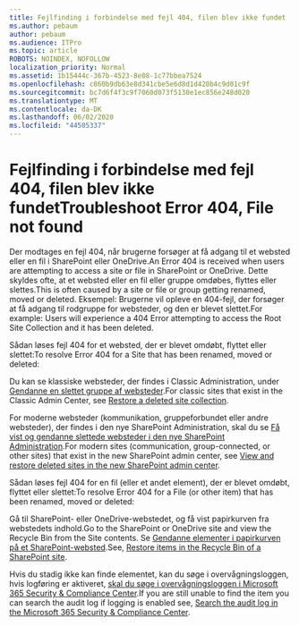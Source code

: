 ```yaml
---
title: Fejlfinding i forbindelse med fejl 404, filen blev ikke fundet
ms.author: pebaum
author: pebaum
ms.audience: ITPro
ms.topic: article
ROBOTS: NOINDEX, NOFOLLOW
localization_priority: Normal
ms.assetid: 1b15444c-367b-4523-8e08-1c77bbea7524
ms.openlocfilehash: c860b9db63e8d341cbe5e6d8d1d420b4c9d01c9f
ms.sourcegitcommit: bc7d6f4f3c9f7060d073f5130e1ec856e248d020
ms.translationtype: MT
ms.contentlocale: da-DK
ms.lasthandoff: 06/02/2020
ms.locfileid: "44505337"
---
```

# <a name="troubleshoot-error-404-file-not-found"></a><span data-ttu-id="4b64d-102">Fejlfinding i forbindelse med fejl 404, filen blev ikke fundet</span><span class="sxs-lookup"><span data-stu-id="4b64d-102">Troubleshoot Error 404, File not found</span></span>

<span data-ttu-id="4b64d-103">Der modtages en fejl 404, når brugerne forsøger at få adgang til et websted eller en fil i SharePoint eller OneDrive.</span><span class="sxs-lookup"><span data-stu-id="4b64d-103">An Error 404 is received when users are attempting to access a site or file in SharePoint or OneDrive.</span></span> <span data-ttu-id="4b64d-104">Dette skyldes ofte, at et websted eller en fil eller gruppe omdøbes, flyttes eller slettes.</span><span class="sxs-lookup"><span data-stu-id="4b64d-104">This is often caused by a site or file or group getting renamed, moved or deleted.</span></span> <span data-ttu-id="4b64d-105">Eksempel: Brugerne vil opleve en 404-fejl, der forsøger at få adgang til rodgruppe for websteder, og den er blevet slettet.</span><span class="sxs-lookup"><span data-stu-id="4b64d-105">For example: Users will experience a 404 Error attempting to access the Root Site Collection and it has been deleted.</span></span>

<span data-ttu-id="4b64d-106">Sådan løses fejl 404 for et websted, der er blevet omdøbt, flyttet eller slettet:</span><span class="sxs-lookup"><span data-stu-id="4b64d-106">To resolve Error 404 for a Site that has been renamed, moved or deleted:</span></span>

<span data-ttu-id="4b64d-107">Du kan se klassiske websteder, der findes i Classic Administration, under [Gendanne en slettet gruppe af websteder](https://docs.microsoft.com/sharepoint/restore-deleted-site-collection).</span><span class="sxs-lookup"><span data-stu-id="4b64d-107">For classic sites that exist in the Classic Admin Center, see [Restore a deleted site collection](https://docs.microsoft.com/sharepoint/restore-deleted-site-collection).</span></span>

<span data-ttu-id="4b64d-108">For moderne websteder (kommunikation, gruppeforbundet eller andre websteder), der findes i den nye SharePoint Administration, skal du se [Få vist og gendanne slettede websteder i den nye SharePoint Administration](https://docs.microsoft.com/sharepoint/restore-deleted-site-collection).</span><span class="sxs-lookup"><span data-stu-id="4b64d-108">For modern sites (communication, group-connected, or other sites) that exist in the new SharePoint admin center, see [View and restore deleted sites in the new SharePoint admin center](https://docs.microsoft.com/sharepoint/restore-deleted-site-collection).</span></span>

<span data-ttu-id="4b64d-109">Sådan løses fejl 404 for en fil (eller et andet element), der er blevet omdøbt, flyttet eller slettet:</span><span class="sxs-lookup"><span data-stu-id="4b64d-109">To resolve Error 404 for a File (or other item) that has been renamed, moved or deleted:</span></span>

<span data-ttu-id="4b64d-110">Gå til SharePoint- eller OneDrive-webstedet, og få vist papirkurven fra webstedets indhold.</span><span class="sxs-lookup"><span data-stu-id="4b64d-110">Go to the SharePoint or OneDrive site and view the Recycle Bin from the Site contents.</span></span> <span data-ttu-id="4b64d-111">Se [Gendanne elementer i papirkurven på et SharePoint-websted](https://support.office.com/article/Restore-items-in-the-Recycle-Bin-of-a-SharePoint-site-6df466b6-55f2-4898-8d6e-c0dff851a0be#ID0EAADAAA=Online).</span><span class="sxs-lookup"><span data-stu-id="4b64d-111">See, [Restore items in the Recycle Bin of a SharePoint site](https://support.office.com/article/Restore-items-in-the-Recycle-Bin-of-a-SharePoint-site-6df466b6-55f2-4898-8d6e-c0dff851a0be#ID0EAADAAA=Online).</span></span>

<span data-ttu-id="4b64d-112">Hvis du stadig ikke kan finde elementet, kan du søge i overvågningsloggen, hvis logføring er aktiveret, [skal du søge i overvågningsloggen i Microsoft 365 Security & Compliance Center](https://docs.microsoft.com/microsoft-365/compliance/search-the-audit-log-in-security-and-compliance).</span><span class="sxs-lookup"><span data-stu-id="4b64d-112">If you are still unable to find the item you can search the audit log if logging is enabled see, [Search the audit log in the Microsoft 365 Security & Compliance Center](https://docs.microsoft.com/microsoft-365/compliance/search-the-audit-log-in-security-and-compliance).</span></span>
